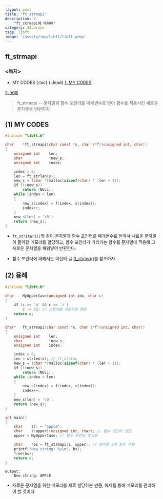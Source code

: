 ```yaml
---
layout: post
title: "ft_strmapi"
description: >
    "ft_strmapi에 대하여"
category: 42cursus
tags: libft
image: "/assets/img/libft/libft.webp"
---
```


## ft_strmapi

### <목차>
* MY CODES
{:toc}
{:.lead}
[1. MY CODES](#1-my-codes)

[2. 용례](#2-용례)

> ft_strmapi -- 문자열과 함수 포인터를 매개변수로 받아 함수를 적용시킨 새로운 문자열을 반환하자 

## (1) MY CODES
~~~c
#include "libft.h"

char	*ft_strmapi(char const *s, char (*f)(unsigned int, char))
{
	unsigned int	len;
	char			*new_s;
	unsigned int	index;

	index = 0;
	len = ft_strlen(s);
	new_s = (char *)malloc(sizeof(char) * (len + 1));
	if (!(new_s))
		return (NULL);
	while (index < len)
	{
		new_s[index] = f(index, s[index]);
		index++;
	}
	new_s[len] = '\0';
	return (new_s);
}
~~~
- `ft_striteri()`와 같이 문자열과 함수 포인터를 매개변수로 받아서 새로운 문자열이 들어갈 메모리를 할당하고, 함수 포인터가 가리키는 함수를 문자열에 적용해 그 새로운 문자열을 채워넣어 반환한다.

- 함수 포인터에 대해서는 이전의 글 [ft_striteri()](https://espebaum.github.io/42cursus/ft-striteri.html)를 참조하자.

## (2) 용례
~~~c
#include "libft.h"

char	MyUpperCase(unsigned int idx, char c) 
{
    if (c >= 'a' && c <= 'z') 
        c -= 32; // 소문자를 대문자로 변환
	return c;
}

char*	ft_strmapi(char const *s, char (*f)(unsigned int, char))
{
	unsigned int	len;
	char			*new_s;
	unsigned int	index;

	index = 0;
	len = strlen(s); // ft_strlen
	new_s = (char *)malloc(sizeof(char) * (len + 1));
	if (!(new_s))
		return (NULL);
	while (index < len)
	{
		new_s[index] = f(index, s[index]);
		index++;
	}
	new_s[len] = '\0';
	return (new_s);
}

int main()
{
	char	s[] = "apple";
	char	(*upper)(unsigned int, char); // 함수 포인터 선언
	upper = MyUpperCase; // 함수 포인터 초기화

	char	*bs = ft_strmapi(s, upper); // 문자열 s에 함수 적용
	printf("New string: %s\n", bs);
	free(bs);
	return 0;
}
~~~
~~~plain
output:
	New string: APPLE
~~~

- 새로운 문자열을 위한 메모리를 새로 할당하는 만큼, 해제를 통해 메모리를 관리해야 할 것이다.